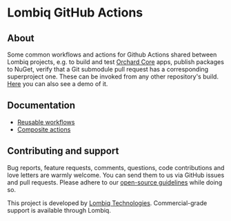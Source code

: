 # Lombiq GitHub Actions

## About

Some common workflows and actions for Github Actions shared between Lombiq projects, e.g. to build and test [Orchard Core](https://www.orchardcore.net/) apps, publish packages to NuGet, verify that a Git submodule pull request has a corresponding superproject one. These can be invoked from any other repository's build. [Here](https://www.youtube.com/watch?v=bhMnX0TsybM) you can also see a demo of it.

## Documentation

- [Reusable workflows](Docs/Workflows.md)
- [Composite actions](Docs/Actions.md)

## Contributing and support

Bug reports, feature requests, comments, questions, code contributions and love letters are warmly welcome. You can send them to us via GitHub issues and pull requests. Please adhere to our [open-source guidelines](https://lombiq.com/open-source-guidelines) while doing so.

This project is developed by [Lombiq Technologies](https://lombiq.com/). Commercial-grade support is available through Lombiq.